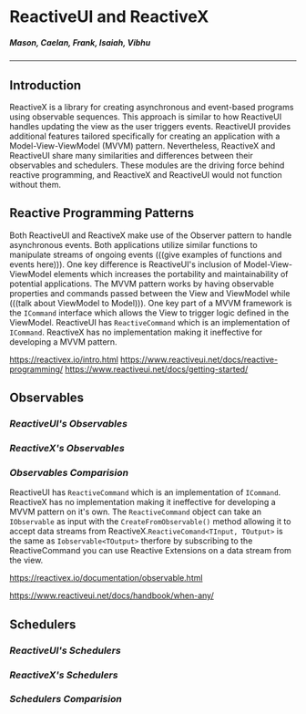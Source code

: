 # ReactiveUI and ReactiveX
##### _Mason, Caelan, Frank, Isaiah, Vibhu_

---

## Introduction
ReactiveX is a library for creating asynchronous and event-based programs using observable sequences. This approach is similar to how ReactiveUI handles updating the view as the user triggers events. ReactiveUI provides additional features tailored specifically for creating an application with a Model-View-ViewModel (MVVM) pattern. Nevertheless, ReactiveX and ReactiveUI share many similarities and differences between their observables and schedulers. These modules are the driving force behind reactive programming, and ReactiveX and ReactiveUI would not function without them.

## Reactive Programming Patterns
Both ReactiveUI and ReactiveX make use of the Observer pattern to handle asynchronous events. Both applications utilize similar functions to manipulate streams of ongoing events (((give examples of functions and events here))). One key difference is ReactiveUI's inclusion of Model-View-ViewModel elements which increases the portability and maintainability of potential applications. The MVVM pattern works by having observable properties and commands passed between the View and ViewModel while (((talk about ViewModel to Model))). One key part of a MVVM framework is the `ICommand` interface which allows the View to trigger logic defined in the ViewModel. ReactiveUI has `ReactiveCommand` which is an implementation of `ICommand`. ReactiveX has no implementation making it ineffective for developing a MVVM pattern.


https://reactivex.io/intro.html
https://www.reactiveui.net/docs/reactive-programming/
https://www.reactiveui.net/docs/getting-started/


## Observables

### _ReactiveUI's Observables_

### _ReactiveX's Observables_

### _Observables Comparision_
ReactiveUI has `ReactiveCommand` which is an implementation of `ICommand`. ReactiveX has no implementation making it ineffective for developing a MVVM pattern on it's own. The `ReactiveCommand` object can take an `IObservable` as input with the `CreateFromObservable()` method allowing it to accept data streams from ReactiveX.`ReactiveComand<TInput, TOutput>`  is the same as `Iobservable<TOutput>` therfore by subscribing to the ReactiveCommand you can use Reactive Extensions on a data stream from the view.

https://reactivex.io/documentation/observable.html

https://www.reactiveui.net/docs/handbook/when-any/

## Schedulers

### _ReactiveUI's Schedulers_

### _ReactiveX's Schedulers_

### _Schedulers Comparision_

